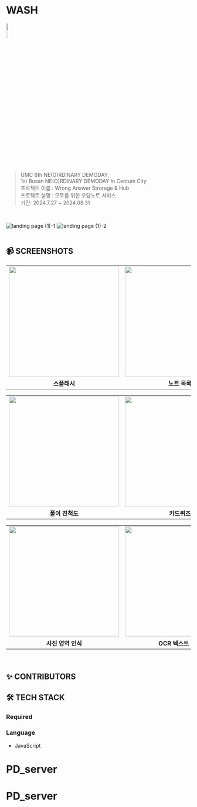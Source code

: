 # WASH

<img src="https://github.com/user-attachments/assets/76c4d114-b978-4f2a-9be0-700510db15e5" width =10% ><br>
> UMC 6th NE(O)RDINARY DEMODAY,
<br> 1st Busan NE(O)RDINARY DEMODAY In Centum City
<br> 프로젝트 이름 : Wrong Answer Strorage & Hub
<br> 프로젝트 설명 : 모두를 위한 오답노트 서비스
<br> 기간: 2024.7.27 ~ 2024.08.31
<br>

![landing page (1)-1](https://github.com/user-attachments/assets/a1d32edc-5652-4ab7-8579-f0d1b43f8a49)
![landing page (1)-2](https://github.com/user-attachments/assets/c394fe8f-10f2-49b9-a0ff-4f8b66949f31)
</br></br>

## 📹 SCREENSHOTS
<table>
  <tr>
    <td><img src="https://github.com/user-attachments/assets/19aa75bb-c408-4293-829b-8a1085c20261" width="300" /></td>
    <td><img src="https://github.com/user-attachments/assets/cefc7f4e-fc6c-4a97-af48-b3d80c7a30c3" width="300" /></td>
    <td><img src="https://github.com/user-attachments/assets/0d31cdf9-07e4-4140-bc44-82d8a4678682" width="300" /></td>
    <td><img src="https://github.com/user-attachments/assets/b27ae717-fc06-4ace-881f-f6c09458a9cb" width="300" /></td>
  </tr>
  <tr>
    <td align="center"><b>스플래시</b></td>
    <td align="center"><b>노트 목록</b></td>
    <td align="center"><b>마이 페이지</b></td>
    <td align="center"><b>구독</b></td>
  </tr>
</table>
<table>
  <tr>
    <td><img src="https://github.com/user-attachments/assets/2130bfc4-91ef-4c2a-9afa-8b49eb967d1e" width="300" /></td>
    <td><img src="https://github.com/user-attachments/assets/a9466cb4-3799-4833-b2d7-a27a933ca949" width="300" /></td>
    <td><img src="https://github.com/user-attachments/assets/bffe628f-2ece-4b06-a059-3da5b0bd1b3d" width="300" /></td>
    <td><img src="https://github.com/user-attachments/assets/5aa47d14-e1d8-4e07-9dcb-a0e2820ef401" width="300" /></td>
  </tr>
  <tr>
    <td align="center"><b>풀이 진척도</b></td>
    <td align="center"><b>카드퀴즈</b></td>
    <td align="center"><b>문제 통계</b></td>
    <td align="center"><b>문제 추가 옵션</b></td>
  </tr>
</table>
<table>
  <tr>
    <td><img src="https://github.com/user-attachments/assets/662cd5b7-ff8c-4651-9213-cd14f752c224" width="300" /></td>
    <td><img src="https://github.com/user-attachments/assets/2669d944-8c93-46e9-afd7-26d0c9dec152" width="300" /></td>
    <td><img src="https://github.com/user-attachments/assets/ced2e1ce-3320-4fec-a26b-75e50007a842" width="300" /></td>
    <td><img src="https://github.com/user-attachments/assets/f2a22e56-aca5-4f02-a47a-dd6e9f8f5500" width="300" /></td>
  </tr>
  <tr>
    <td align="center"><b>사진 영역 인식</b></td>
    <td align="center"><b>OCR 텍스트 추출</b></td>
    <td align="center"><b>유형 선택</b></td>
    <td align="center"><b>AI 채팅</b></td>
  </tr>
</table>
<br>

## ✨ CONTRIBUTORS

## 🛠 TECH STACK

### Required

### Language

- JavaScript
# PD_server
# PD_server
